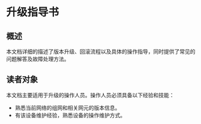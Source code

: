 # 升级指导书<a name="ZH-CN_TOPIC_0305491363"></a>

## 概述<a name="section1881820588012"></a>

本文档详细的描述了版本升级、回滚流程以及具体的操作指导，同时提供了常见的问题解答及故障处理方法。

## 读者对象<a name="section188237588014"></a>

本文档主要适用于升级的操作人员。操作人员必须具备以下经验和技能：

-   熟悉当前网络的组网和相关网元的版本信息。
-   有该设备维护经验，熟悉设备的操作维护方式。
